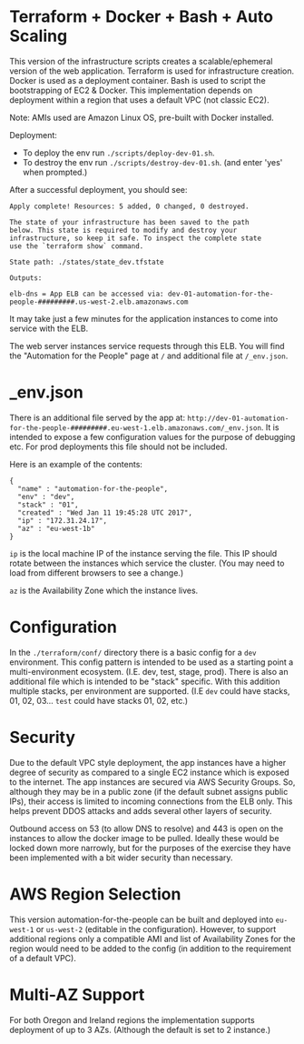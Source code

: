 # Terraform + Docker + Bash + Auto Scaling

This version of the infrastructure scripts creates a scalable/ephemeral version of the web application. Terraform is used for infrastructure creation. Docker is used as a deployment container. Bash is used to script the bootstrapping of EC2 & Docker. This implementation depends on deployment within a region that uses a default VPC (not classic EC2).

Note: AMIs used are Amazon Linux OS, pre-built with Docker installed.

Deployment:
* To deploy the env run `./scripts/deploy-dev-01.sh`.
* To destroy the env run `./scripts/destroy-dev-01.sh`. (and enter 'yes' when prompted.)

After a successful deployment, you should see:

```
Apply complete! Resources: 5 added, 0 changed, 0 destroyed.

The state of your infrastructure has been saved to the path
below. This state is required to modify and destroy your
infrastructure, so keep it safe. To inspect the complete state
use the `terraform show` command.

State path: ./states/state_dev.tfstate

Outputs:

elb-dns = App ELB can be accessed via: dev-01-automation-for-the-people-#########.us-west-2.elb.amazonaws.com
```

It may take just a few minutes for the application instances to come into service with the ELB.

The web server instances service requests through this ELB. You will find the "Automation for the People" page at `/` and additional file at `/_env.json`.

# _env.json

There is an additional file served by the app at: `http://dev-01-automation-for-the-people-#########.eu-west-1.elb.amazonaws.com/_env.json`. It is intended to expose a few configuration values for the purpose of debugging etc. For prod deployments this file should not be included.

Here is an example of the contents:

```
{
  "name" : "automation-for-the-people",
  "env" : "dev",
  "stack" : "01",
  "created" : "Wed Jan 11 19:45:28 UTC 2017",
  "ip" : "172.31.24.17",
  "az" : "eu-west-1b"
}
```

`ip` is the local machine IP of the instance serving the file. This IP should rotate between the instances which service the cluster. (You may need to load from different browsers to see a change.)

`az` is the Availability Zone which the instance lives.

# Configuration

In the `./terraform/conf/` directory there is a basic config for a `dev` environment. This config pattern is intended to be used as a starting point a multi-environment ecosystem. (I.E. dev, test, stage, prod). There is also an additional file which is intended to be "stack" specific. With this addition multiple stacks, per environment are supported. (I.E `dev` could have stacks, 01, 02, 03... `test` could have stacks 01, 02, etc.)

# Security

Due to the default VPC style deployment, the app instances have a higher degree of security as compared to a single EC2 instance which is exposed to the internet. The app instances are secured via AWS Security Groups. So, although they may be in a public zone (if the default subnet assigns public IPs), their access is limited to incoming connections from the ELB only. This helps prevent DDOS attacks and adds several other layers of security.

Outbound access on 53 (to allow DNS to resolve) and 443 is open on the instances to allow the docker image to be pulled. Ideally these would be locked down more narrowly, but for the purposes of the exercise they have been implemented with a bit wider security than necessary.

# AWS Region Selection

This version automation-for-the-people can be built and deployed into `eu-west-1` or `us-west-2` (editable in the configuration). However, to support additional regions only a compatible AMI and list of Availability Zones for the region would need to be added to the config (in addition to the requirement of a default VPC).

# Multi-AZ Support

For both Oregon and Ireland regions the implementation supports deployment of up to 3 AZs. (Although the default is set to 2 instance.)
